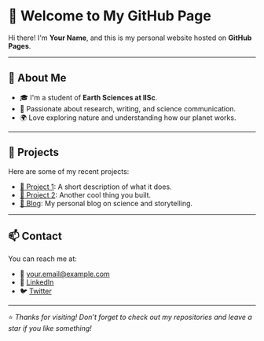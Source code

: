 # 👋 Welcome to My GitHub Page

Hi there! I'm **Your Name**, and this is my personal website hosted on **GitHub Pages**.

---

## 🌱 About Me
- 🎓 I'm a student of **Earth Sciences at IISc**.  
- 🔬 Passionate about research, writing, and science communication.  
- 🌍 Love exploring nature and understanding how our planet works.

---

## 🧠 Projects
Here are some of my recent projects:

- [🔗 Project 1](https://github.com/username/project1): A short description of what it does.  
- [🔗 Project 2](https://github.com/username/project2): Another cool thing you built.  
- [🔗 Blog](https://username.github.io/blog): My personal blog on science and storytelling.

---

## 📫 Contact
You can reach me at:
- 📧 [your.email@example.com](mailto:your.email@example.com)
- 💼 [LinkedIn](https://linkedin.com/in/yourprofile)
- 🐦 [Twitter](https://twitter.com/yourhandle)

---

⭐️ *Thanks for visiting! Don’t forget to check out my repositories and leave a star if you like something!*

